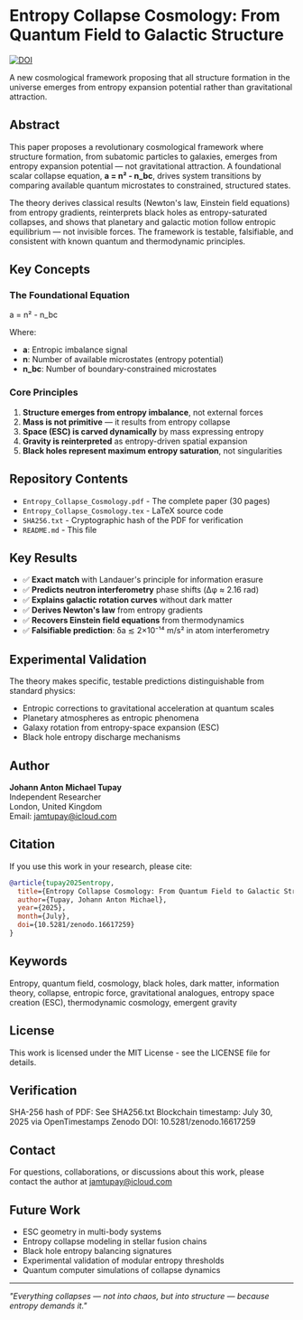 # Entropy Collapse Cosmology: From Quantum Field to Galactic Structure

[![DOI](https://zenodo.org/badge/DOI/10.5281/zenodo.16617259.svg)](https://doi.org/10.5281/zenodo.16617259)

A new cosmological framework proposing that all structure formation in the universe emerges from entropy expansion potential rather than gravitational attraction.

## Abstract

This paper proposes a revolutionary cosmological framework where structure formation, from subatomic particles to galaxies, emerges from entropy expansion potential — not gravitational attraction. A foundational scalar collapse equation, **a = n² - n_bc**, drives system transitions by comparing available quantum microstates to constrained, structured states. 

The theory derives classical results (Newton's law, Einstein field equations) from entropy gradients, reinterprets black holes as entropy-saturated collapses, and shows that planetary and galactic motion follow entropic equilibrium — not invisible forces. The framework is testable, falsifiable, and consistent with known quantum and thermodynamic principles.

## Key Concepts

### The Foundational Equation
a = n² - n_bc


Where:
- **a**: Entropic imbalance signal
- **n**: Number of available microstates (entropy potential)
- **n_bc**: Number of boundary-constrained microstates

### Core Principles
1. **Structure emerges from entropy imbalance**, not external forces
2. **Mass is not primitive** — it results from entropy collapse
3. **Space (ESC) is carved dynamically** by mass expressing entropy
4. **Gravity is reinterpreted** as entropy-driven spatial expansion
5. **Black holes represent maximum entropy saturation**, not singularities

## Repository Contents

- `Entropy_Collapse_Cosmology.pdf` - The complete paper (30 pages)
- `Entropy_Collapse_Cosmology.tex` - LaTeX source code
- `SHA256.txt` - Cryptographic hash of the PDF for verification
- `README.md` - This file

## Key Results

- ✅ **Exact match** with Landauer's principle for information erasure
- ✅ **Predicts neutron interferometry** phase shifts (Δφ ≈ 2.16 rad)
- ✅ **Explains galactic rotation curves** without dark matter
- ✅ **Derives Newton's law** from entropy gradients
- ✅ **Recovers Einstein field equations** from thermodynamics
- ✅ **Falsifiable prediction**: δa ≲ 2×10⁻¹⁴ m/s² in atom interferometry

## Experimental Validation

The theory makes specific, testable predictions distinguishable from standard physics:
- Entropic corrections to gravitational acceleration at quantum scales
- Planetary atmospheres as entropic phenomena
- Galaxy rotation from entropy-space expansion (ESC)
- Black hole entropy discharge mechanisms

## Author

**Johann Anton Michael Tupay**  
Independent Researcher  
London, United Kingdom  
Email: jamtupay@icloud.com

## Citation

If you use this work in your research, please cite:
```bibtex
@article{tupay2025entropy,
  title={Entropy Collapse Cosmology: From Quantum Field to Galactic Structure},
  author={Tupay, Johann Anton Michael},
  year={2025},
  month={July},
  doi={10.5281/zenodo.16617259}
}
```
## Keywords
Entropy, quantum field, cosmology, black holes, dark matter, information theory, collapse, entropic force, gravitational analogues, entropy space creation (ESC), thermodynamic cosmology, emergent gravity

## License
This work is licensed under the MIT License - see the LICENSE file for details.

## Verification
SHA-256 hash of PDF: See SHA256.txt
Blockchain timestamp: July 30, 2025 via OpenTimestamps 
Zenodo DOI: 10.5281/zenodo.16617259

## Contact
For questions, collaborations, or discussions about this work, please contact the author at jamtupay@icloud.com

## Future Work

- ESC geometry in multi-body systems
- Entropy collapse modeling in stellar fusion chains
- Black hole entropy balancing signatures
- Experimental validation of modular entropy thresholds
- Quantum computer simulations of collapse dynamics

---

*"Everything collapses — not into chaos, but into structure — because entropy demands it."*
